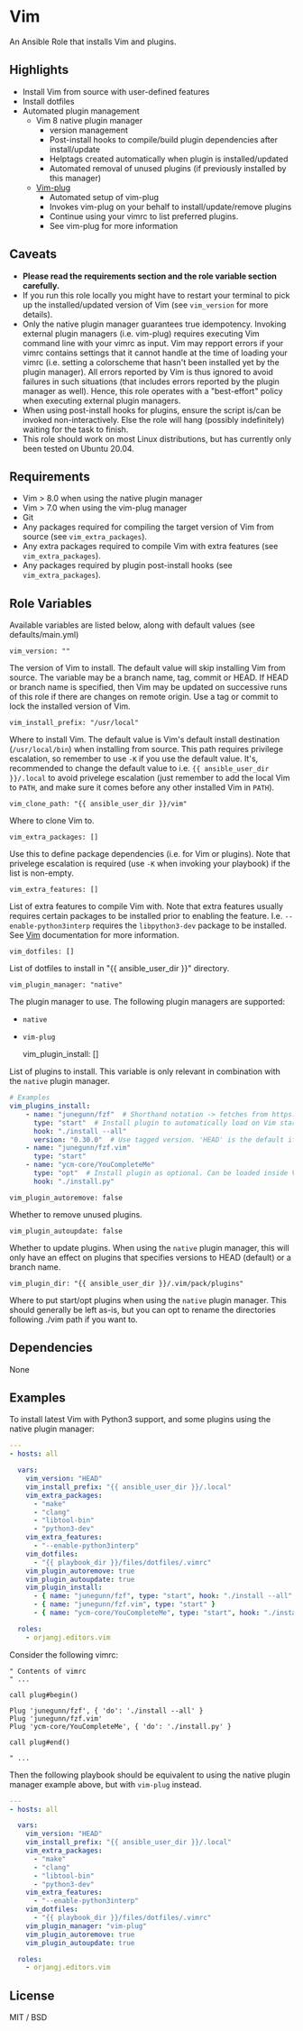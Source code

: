 Vim
===

An Ansible Role that installs Vim and plugins.

Highlights
----------

- Install Vim from source with user-defined features
- Install dotfiles
- Automated plugin management
  - Vim 8 native plugin manager
    - version management
    - Post-install hooks to compile/build plugin dependencies after
      install/update
    - Helptags created automatically when plugin is installed/updated
    - Automated removal of unused plugins (if previously installed by this
      manager)
  - [Vim-plug](https://github.com/junegunn/vim-plug)
    - Automated setup of vim-plug
    - Invokes vim-plug on your behalf to install/update/remove plugins
    - Continue using your vimrc to list preferred plugins.
    - See vim-plug for more information

Caveats
-------

- **Please read the requirements section and the role variable section carefully.**
- If you run this role locally you might have to restart your terminal to pick
  up the installed/updated version of Vim (see `vim_version` for more details).
- Only the native plugin manager guarantees true idempotency. Invoking external
  plugin managers (i.e. vim-plug) requires executing Vim command line with your
  vimrc as input. Vim may repport errors if your vimrc contains settings that it
  cannot handle at the time of loading your vimrc (i.e. setting a colorscheme that
  hasn't been installed yet by the plugin manager). All errors reported by Vim
  is thus ignored to avoid failures in such situations (that includes errors
  reported by the plugin manager as well). Hence, this role operates with a
  "best-effort" policy when executing external plugin managers.
- When using post-install hooks for plugins, ensure the script is/can be invoked
  non-interactively. Else the role will hang (possibly indefinitely) waiting for
  the task to finish.
- This role should work on most Linux distributions, but has currently only been
  tested on Ubuntu 20.04.

Requirements
------------

- Vim > 8.0 when using the native plugin manager
- Vim > 7.0 when using the vim-plug manager
- Git 
- Any packages required for compiling the target version of  Vim from source (see
  `vim_extra_packages`).
- Any extra packages required to compile Vim with extra features (see
  `vim_extra_packages`).
- Any packages required by plugin post-install hooks (see `vim_extra_packages`).

Role Variables
--------------

Available variables are listed below, along with default values (see defaults/main.yml)

    vim_version: ""

The version of Vim to install. The default value will skip installing Vim from
source. The variable may be a branch name, tag, commit or HEAD. If HEAD or
branch name is specified, then Vim may be updated on successive runs of this
role if there are changes on remote origin. Use a tag or commit to lock the
installed version of Vim.

    vim_install_prefix: "/usr/local"

Where to install Vim. The default value is Vim's default install destination
(`/usr/local/bin`) when installing from source. This path requires privilege
escalation, so remember to use `-K` if you use the default value. It's,
recommended to change the default value to i.e. `{{ ansible_user_dir }}/.local`
to avoid privelege escalation (just remember to add the local Vim to `PATH`, and
make sure it comes before any other installed Vim in `PATH`).

    vim_clone_path: "{{ ansible_user_dir }}/vim"

Where to clone Vim to.

    vim_extra_packages: []

Use this to define package dependencies (i.e. for Vim or plugins). Note that
privelege escalation is required (use `-K` when invoking your playbook) if the
list is non-empty.

    vim_extra_features: []

List of extra features to compile Vim with. Note that extra features usually
requires certain packages to be installed prior to enabling the feature. I.e.
`--enable-python3interp` requires the `libpython3-dev` package to be installed.
See [Vim](https://github.com/vim/vim) documentation for more information.

    vim_dotfiles: []

List of dotfiles to install in "{{ ansible_user_dir }}" directory.

    vim_plugin_manager: "native"

The plugin manager to use. The following plugin managers are supported:
- `native`
- `vim-plug`

    vim_plugin_install: []

List of plugins to install. This variable is only relevant in combination with
the `native` plugin manager.

```yaml
# Examples
vim_plugins_install:
    - name: "junegunn/fzf"  # Shorthand notation -> fetches from https://github.com/junegunn/fzf
      type: "start"  # Install plugin to automatically load on Vim startup
      hook: "./install --all"
      version: "0.30.0"  # Use tagged version. 'HEAD' is the default if left undefined.
    - name: "junegunn/fzf.vim"
      type: "start"
    - name: "ycm-core/YouCompleteMe"
      type: "opt"  # Install plugin as optional. Can be loaded inside Vim using :packadd
      hook: "./install.py" 
```

    vim_plugin_autoremove: false

Whether to remove unused plugins.

    vim_plugin_autoupdate: false

Whether to update plugins. When using the `native` plugin manager, this will only
have an effect on plugins that specifies versions to HEAD (default) or a branch
name.

    vim_plugin_dir: "{{ ansible_user_dir }}/.vim/pack/plugins"

Where to put start/opt plugins when using the `native` plugin manager. This should
generally be left as-is, but you can opt to rename the directories following
./vim path if you want to.

Dependencies
------------

None

Examples
--------

To install latest Vim with Python3 support, and some plugins using the native
plugin manager:

```yaml
---
- hosts: all

  vars:
    vim_version: "HEAD"
    vim_install_prefix: "{{ ansible_user_dir }}/.local"
    vim_extra_packages:
      - "make"
      - "clang"
      - "libtool-bin"
      - "python3-dev"
    vim_extra_features:
      - "--enable-python3interp"
    vim_dotfiles:
      - "{{ playbook_dir }}/files/dotfiles/.vimrc"
    vim_plugin_autoremove: true
    vim_plugin_autoupdate: true
    vim_plugin_install:
      - { name: "junegunn/fzf", type: "start", hook: "./install --all" }
      - { name: "junegunn/fzf.vim", type: "start" }
      - { name: "ycm-core/YouCompleteMe", type: "start", hook: "./install.py" }

  roles:
    - orjangj.editors.vim
```

Consider the following vimrc:

```
" Contents of vimrc
" ...

call plug#begin()

Plug 'junegunn/fzf', { 'do': './install --all' }
Plug 'junegunn/fzf.vim'
Plug 'ycm-core/YouCompleteMe', { 'do': './install.py' }

call plug#end()

" ...
```

Then the following playbook should be equivalent to using the native plugin
manager example above, but with `vim-plug` instead.

```yaml
---
- hosts: all

  vars:
    vim_version: "HEAD"
    vim_install_prefix: "{{ ansible_user_dir }}/.local"
    vim_extra_packages:
      - "make"
      - "clang"
      - "libtool-bin"
      - "python3-dev"
    vim_extra_features:
      - "--enable-python3interp"
    vim_dotfiles:
      - "{{ playbook_dir }}/files/dotfiles/.vimrc"
    vim_plugin_manager: "vim-plug"
    vim_plugin_autoremove: true
    vim_plugin_autoupdate: true

  roles:
    - orjangj.editors.vim
```

License
-------

MIT / BSD
